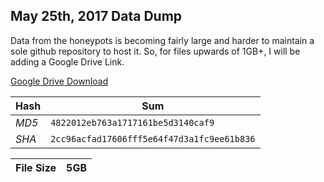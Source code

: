 ## May 25th, 2017 Data Dump

Data from the honeypots is becoming fairly large and harder to maintain a sole github repository to host it. So, for files upwards of 1GB+, I will be adding a Google Drive Link.

[Google Drive Download](https://drive.google.com/file/d/0Bx8ooWT_-JzaZnBhNzVPRDJsc1k/view?usp=sharing)


Hash | Sum 
--- | ---
*MD5* | `4822012eb763a1717161be5d3140caf9`
*SHA* | `2cc96acfad17606fff5e64f47d3a1fc9ee61b836`

File Size | 5GB
--- | ---
